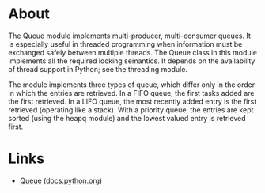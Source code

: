 # About

The Queue module implements multi-producer, multi-consumer queues. It is especially useful in threaded programming when information must be exchanged safely between multiple threads. The Queue class in this module implements all the required locking semantics. It depends on the availability of thread support in Python; see the threading module.

The module implements three types of queue, which differ only in the order in which the entries are retrieved. In a FIFO queue, the first tasks added are the first retrieved. In a LIFO queue, the most recently added entry is the first retrieved (operating like a stack). With a priority queue, the entries are kept sorted (using the heapq module) and the lowest valued entry is retrieved first.

# Links

* [Queue (docs.python.org)](https://docs.python.org/2/library/queue.html)
